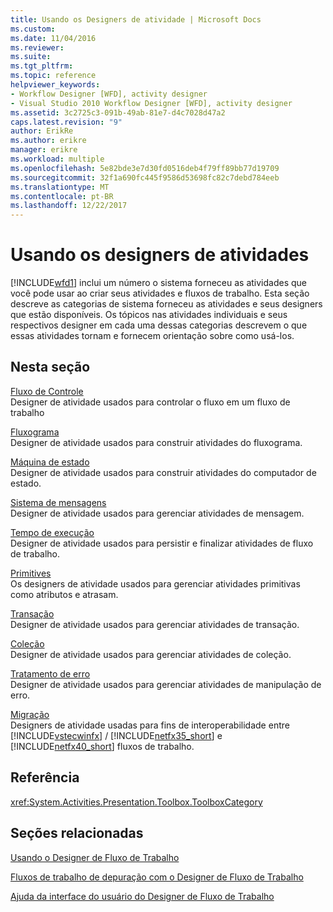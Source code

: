 ```yaml
---
title: Usando os Designers de atividade | Microsoft Docs
ms.custom: 
ms.date: 11/04/2016
ms.reviewer: 
ms.suite: 
ms.tgt_pltfrm: 
ms.topic: reference
helpviewer_keywords:
- Workflow Designer [WFD], activity designer
- Visual Studio 2010 Workflow Designer [WFD], activity designer
ms.assetid: 3c2725c3-091b-49ab-81e7-d4c7028d47a2
caps.latest.revision: "9"
author: ErikRe
ms.author: erikre
manager: erikre
ms.workload: multiple
ms.openlocfilehash: 5e82bde3e7d30fd0516deb4f79ff89bb77d19709
ms.sourcegitcommit: 32f1a690fc445f9586d53698fc82c7debd784eeb
ms.translationtype: MT
ms.contentlocale: pt-BR
ms.lasthandoff: 12/22/2017
---
```

# <a name="using-the-activity-designers"></a>Usando os designers de atividades
[!INCLUDE[wfd1](../workflow-designer/includes/wfd1_md.md)] inclui um número o sistema forneceu as atividades que você pode usar ao criar seus atividades e fluxos de trabalho. Esta seção descreve as categorias de sistema forneceu as atividades e seus designers que estão disponíveis. Os tópicos nas atividades individuais e seus respectivos designer em cada uma dessas categorias descrevem o que essas atividades tornam e fornecem orientação sobre como usá-los.  
  
## <a name="in-this-section"></a>Nesta seção  
 [Fluxo de Controle](../workflow-designer/control-flow-activity-designers.md)  
 Designer de atividade usados para controlar o fluxo em um fluxo de trabalho  
  
 [Fluxograma](../workflow-designer/flowchart-activity-designers.md)  
 Designer de atividade usados para construir atividades do fluxograma.  
  
 [Máquina de estado](../workflow-designer/state-machine-activity-designers.md)  
 Designer de atividade usados para construir atividades do computador de estado.  
  
 [Sistema de mensagens](../workflow-designer/messaging-activity-designers.md)  
 Designer de atividade usados para gerenciar atividades de mensagem.  
  
 [Tempo de execução](../workflow-designer/runtime-activity-designers.md)  
 Designer de atividade usados para persistir e finalizar atividades de fluxo de trabalho.  
  
 [Primitives](../workflow-designer/primitives-activity-designers.md)  
 Os designers de atividade usados para gerenciar atividades primitivas como atributos e atrasam.  
  
 [Transação](../workflow-designer/transaction-activity-designers.md)  
 Designer de atividade usados para gerenciar atividades de transação.  
  
 [Coleção](../workflow-designer/collection-activity-designers.md)  
 Designer de atividade usados para gerenciar atividades de coleção.  
  
 [Tratamento de erro](../workflow-designer/error-handling-activity-designers.md)  
 Designer de atividade usados para gerenciar atividades de manipulação de erro.  
  
 [Migração](../workflow-designer/migration-activity-designers.md)  
 Designers de atividade usadas para fins de interoperabilidade entre [!INCLUDE[vstecwinfx](../workflow-designer/includes/vstecwinfx_md.md)] / [!INCLUDE[netfx35_short](../workflow-designer/includes/netfx35_short_md.md)] e [!INCLUDE[netfx40_short](../workflow-designer/includes/netfx40_short_md.md)] fluxos de trabalho.  
  
## <a name="reference"></a>Referência  
 <xref:System.Activities.Presentation.Toolbox.ToolboxCategory>  
  
## <a name="related-sections"></a>Seções relacionadas  
 [Usando o Designer de Fluxo de Trabalho](../workflow-designer/using-the-workflow-designer.md)  
  
 [Fluxos de trabalho de depuração com o Designer de Fluxo de Trabalho](../workflow-designer/debugging-workflows-with-the-workflow-designer.md)  
  
 [Ajuda da interface do usuário do Designer de Fluxo de Trabalho](../workflow-designer/workflow-designer-ui-help.md)